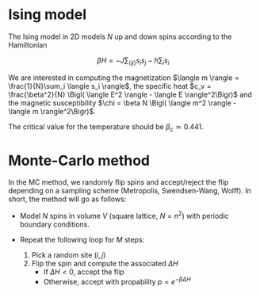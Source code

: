 # Ising model

The Ising model in 2D models $N$ up and down spins according to the Hamiltonian

$$
    \beta H = - J \sum_{\langle ij \rangle} s_i s_j - h \sum_i s_i
$$

We are interested in computing the magnetization $\langle m \rangle = \frac{1}{N}\sum_i \langle s_i \rangle$, the specific heat $c_v = \frac{\beta^2}{N} \Bigl( \langle E^2 \rangle - \langle E \rangle^2\Bigr)$ and the magnetic susceptibility $\chi = \beta N \Bigl( \langle m^2 \rangle - \langle m \rangle^2\Bigr)$.

The critical value for the temperature should be $\beta_c \simeq 0.441$.

# Monte-Carlo method

In the MC method, we randomly flip spins and accept/reject the flip depending on a sampling scheme (Metropolis, Swendsen-Wang, Wolff). In short, the method will go as follows:

- Model $N$ spins in volume $V$ (square lattice, $N = n^2$) with periodic boundary conditions.
- Repeat the following loop for $M$ steps:
    
    1. Pick a random site $(i,j)$
    2. Flip the spin and compute the associated $\Delta H$
        - If $\Delta H <0$, accept the flip
        - Otherwise, accept with propability $p = e^{- \beta \Delta H}$